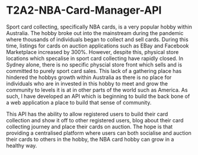 # T2A2-NBA-Card-Manager-API

Sport card collecting, specifically NBA cards, is a very popular hobby within Australia. The hobby broke out into the mainstream during the pandemic where thousands of individuals began to collect and sell cards. During this time, listings for cards on auction applications such as EBay and Facebook Marketplace increased by 300%. However, despite this, physical store locations which specalise in sport card collecting have rapidly closed. In Sydney alone, there is no specific physcial store front which sells and is committed to purely sport card sales. This lack of a gathering place has hindered the hobbys growth within Australia as there is no place for individuals who are in invested in this hobby to meet and grow the community to levels it is at in other parts of the world such as America. As such, I have developed an API which is beginning to build the back bone of a web application a place to build that sense of community. 

This API has the ability to allow registered users to build their card collection and show it off to other registered users, blog about their card collecting journey and place their cards on auction. The hope is that providing a centralised platform where users can both socialise and auction their cards to others in the hobby, the NBA card hobby can grow in a healthy way. 
